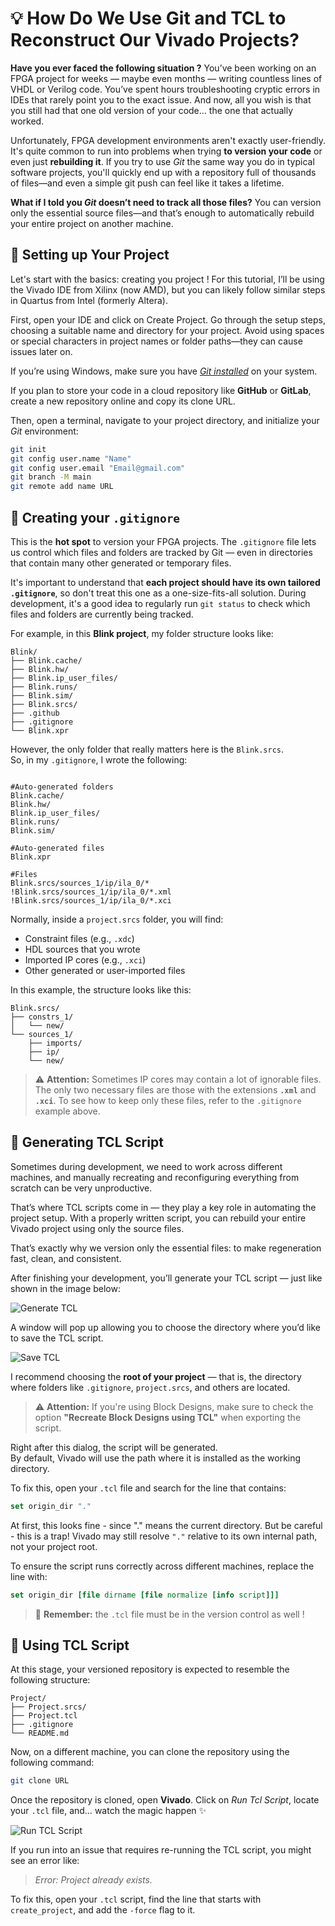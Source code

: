 # 💡 How Do We Use Git and TCL to Reconstruct Our Vivado Projects?

**Have you ever faced the following situation ?** 
You’ve been working on an FPGA project for weeks — maybe even months — writing countless lines of VHDL or Verilog code. You’ve spent hours troubleshooting cryptic errors in IDEs that rarely point you to the exact issue. And now, all you wish is that you still had that one old version of your code… the one that actually worked.

Unfortunately, FPGA development environments aren't exactly user-friendly. It's quite common to run into problems when trying **to version your code** or even just **rebuilding it**. If you try to use *Git* the same way you do in typical software projects, you'll quickly end up with a repository full of thousands of files—and even a simple git push can feel like it takes a lifetime.

**What if I told you *Git* doesn’t need to track all those files?** You can version only the essential source files—and that’s enough to automatically rebuild your entire project on another machine.

## 🔧 Setting up Your Project
Let's start with the basics: creating you project ! For this tutorial, I’ll be using the Vivado IDE from Xilinx (now AMD), but you can likely follow similar steps in Quartus from Intel (formerly Altera).

First, open your IDE and click on Create Project. Go through the setup steps, choosing a suitable name and directory for your project. Avoid using spaces or special characters in project names or folder paths—they can cause issues later on.

If you’re using Windows, make sure you have [*Git installed*](https://git-scm.com/) on your system. 

If you plan to store your code in a cloud repository like **GitHub** or **GitLab**, create a new repository online and copy its clone URL.

Then, open a terminal, navigate to your project directory, and initialize your *Git* environment:

```bash
git init
git config user.name "Name"
git config user.email "Email@gmail.com"
git branch -M main
git remote add name URL
```

## 📄 Creating your `.gitignore`


This is the **hot spot** to version your FPGA projects. The `.gitignore` file lets us control which files and folders are tracked by Git — even in directories that contain many other generated or temporary files.

It's important to understand that **each project should have its own tailored `.gitignore`**, so don't treat this one as a one-size-fits-all solution. During development, it's a good idea to regularly run `git status` to check which files and folders are currently being tracked.

For example, in this **Blink project**, my folder structure looks like:
```
Blink/
├── Blink.cache/
├── Blink.hw/
├── Blink.ip_user_files/
├── Blink.runs/
├── Blink.sim/
├── Blink.srcs/
├── .github
├── .gitignore
└── Blink.xpr
```

However, the only folder that really matters here is the `Blink.srcs`.  
So, in my `.gitignore`, I wrote the following:

``` gitignore

#Auto-generated folders
Blink.cache/
Blink.hw/
Blink.ip_user_files/
Blink.runs/
Blink.sim/

#Auto-generated files
Blink.xpr

#Files
Blink.srcs/sources_1/ip/ila_0/*
!Blink.srcs/sources_1/ip/ila_0/*.xml
!Blink.srcs/sources_1/ip/ila_0/*.xci
```
Normally, inside a `project.srcs` folder, you will find:

- Constraint files (e.g., `.xdc`)
- HDL sources that you wrote
- Imported IP cores (e.g., `.xci`)
- Other generated or user-imported files

In this example, the structure looks like this:

```
Blink.srcs/
├── constrs_1/
│   └── new/
└── sources_1/
    ├── imports/
    ├── ip/
    └── new/
```
> ⚠️ **Attention:** Sometimes IP cores may contain a lot of ignorable files. The only two necessary files are those with the extensions **`.xml`** and **`.xci`**. To see how to keep only these files, refer to the `.gitignore` example above.

## 📃 Generating TCL Script
Sometimes during development, we need to work across different machines, and manually recreating and reconfiguring everything from scratch can be very unproductive.

That’s where TCL scripts come in — they play a key role in automating the project setup. With a properly written script, you can rebuild your entire Vivado project using only the source files.

That’s exactly why we version only the essential files: to make regeneration fast, clean, and consistent.

After finishing your development, you’ll generate your TCL script — just like shown in the image below:

![Generate TCL](.github/img/TCL.png)

A window will pop up allowing you to choose the directory where you’d like to save the TCL script.

![Save TCL](.github/img/Directory.png)

I recommend choosing the **root of your project** — that is, the directory where folders like `.gitignore`, `project.srcs`, and others are located.

>⚠️ **Attention:** If you're using Block Designs, make sure to check the option **"Recreate Block Designs using TCL"** when exporting the script.


Right after this dialog, the script will be generated.  
By default, Vivado will use the path where it is installed as the working directory.  

To fix this, open your `.tcl` file and search for the line that contains:

```tcl
set origin_dir "."
```
At first, this looks fine - since "." means the current directory. But be careful - this is a trap! Vivado may still resolve `"."` relative to its own internal path, not your project root.

To ensure the script runs correctly across different machines, replace the line with:

```tcl
set origin_dir [file dirname [file normalize [info script]]]
```

> 🧠 **Remember:** the `.tcl` file must be in the version control as well !

## 🚀 Using TCL Script
At this stage, your versioned repository is expected to resemble the following structure:

```
Project/
├── Project.srcs/
├── Project.tcl
├── .gitignore
└── README.md
```

Now, on a different machine, you can clone the repository using the following command:

``` bash
git clone URL
```

Once the repository is cloned, open **Vivado**. Click on *Run Tcl Script*, locate your `.tcl` file, and… watch the magic happen ✨ 

![Run TCL Script](.github/img/Run.png)

If you run into an issue that requires re-running the TCL script, you might see an error like:

> *Error: Project already exists.*

To fix this, open your `.tcl` script, find the line that starts with `create_project`, and add the `-force` flag to it. 

